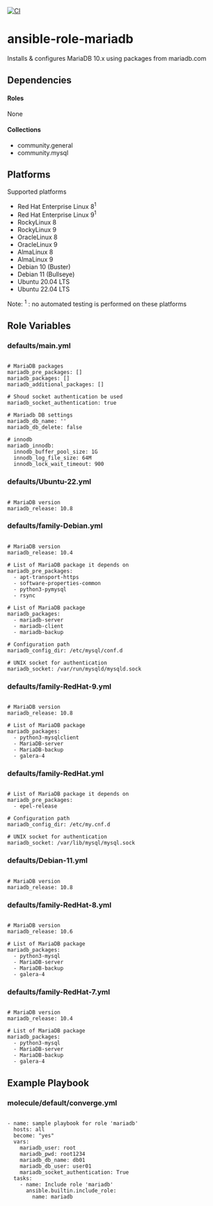 [![CI](https://github.com/de-it-krachten/ansible-role-mariadb/workflows/CI/badge.svg?event=push)](https://github.com/de-it-krachten/ansible-role-mariadb/actions?query=workflow%3ACI)


# ansible-role-mariadb

Installs & configures MariaDB 10.x using packages from mariadb.com



## Dependencies

#### Roles
None

#### Collections
- community.general
- community.mysql

## Platforms

Supported platforms

- Red Hat Enterprise Linux 8<sup>1</sup>
- Red Hat Enterprise Linux 9<sup>1</sup>
- RockyLinux 8
- RockyLinux 9
- OracleLinux 8
- OracleLinux 9
- AlmaLinux 8
- AlmaLinux 9
- Debian 10 (Buster)
- Debian 11 (Bullseye)
- Ubuntu 20.04 LTS
- Ubuntu 22.04 LTS

Note:
<sup>1</sup> : no automated testing is performed on these platforms

## Role Variables
### defaults/main.yml
<pre><code>
# MariaDB packages
mariadb_pre_packages: []
mariadb_packages: []
mariadb_additional_packages: []

# Shoud socket authentication be used
mariadb_socket_authentication: true

# Mariadb DB settings
mariadb_db_name: ''
mariadb_db_delete: false

# innodb
mariadb_innodb:
  innodb_buffer_pool_size: 1G
  innodb_log_file_size: 64M
  innodb_lock_wait_timeout: 900
</pre></code>

### defaults/Ubuntu-22.yml
<pre><code>
# MariaDB version
mariadb_release: 10.8
</pre></code>

### defaults/family-Debian.yml
<pre><code>
# MariaDB version
mariadb_release: 10.4

# List of MariaDB package it depends on
mariadb_pre_packages:
  - apt-transport-https
  - software-properties-common
  - python3-pymysql
  - rsync

# List of MariaDB package
mariadb_packages:
  - mariadb-server
  - mariadb-client
  - mariadb-backup

# Configuration path
mariadb_config_dir: /etc/mysql/conf.d

# UNIX socket for authentication
mariadb_socket: /var/run/mysqld/mysqld.sock
</pre></code>

### defaults/family-RedHat-9.yml
<pre><code>
# MariaDB version
mariadb_release: 10.8

# List of MariaDB package
mariadb_packages:
  - python3-mysqlclient
  - MariaDB-server
  - MariaDB-backup
  - galera-4
</pre></code>

### defaults/family-RedHat.yml
<pre><code>
# List of MariaDB package it depends on
mariadb_pre_packages:
  - epel-release

# Configuration path
mariadb_config_dir: /etc/my.cnf.d

# UNIX socket for authentication
mariadb_socket: /var/lib/mysql/mysql.sock
</pre></code>

### defaults/Debian-11.yml
<pre><code>
# MariaDB version
mariadb_release: 10.8
</pre></code>

### defaults/family-RedHat-8.yml
<pre><code>
# MariaDB version
mariadb_release: 10.6

# List of MariaDB package
mariadb_packages:
  - python3-mysql
  - MariaDB-server
  - MariaDB-backup
  - galera-4
</pre></code>

### defaults/family-RedHat-7.yml
<pre><code>
# MariaDB version
mariadb_release: 10.4

# List of MariaDB package
mariadb_packages:
  - python3-mysql
  - MariaDB-server
  - MariaDB-backup
  - galera-4
</pre></code>




## Example Playbook
### molecule/default/converge.yml
<pre><code>
- name: sample playbook for role 'mariadb'
  hosts: all
  become: "yes"
  vars:
    mariadb_user: root
    mariadb_pwd: root1234
    mariadb_db_name: db01
    mariadb_db_user: user01
    mariadb_socket_authentication: True
  tasks:
    - name: Include role 'mariadb'
      ansible.builtin.include_role:
        name: mariadb
</pre></code>
